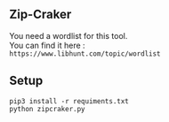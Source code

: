 ## **Zip-Craker**
You need a wordlist for this tool.<br>
You can find it here :
  <br>```https://www.libhunt.com/topic/wordlist```
## **Setup**
```
pip3 install -r requiments.txt
python zipcraker.py
```
